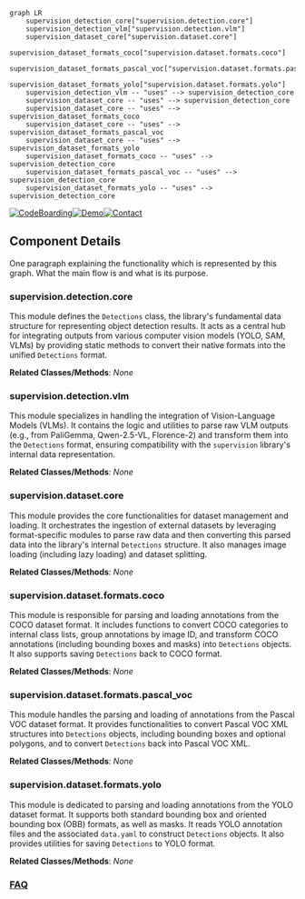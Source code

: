 ```mermaid
graph LR
    supervision_detection_core["supervision.detection.core"]
    supervision_detection_vlm["supervision.detection.vlm"]
    supervision_dataset_core["supervision.dataset.core"]
    supervision_dataset_formats_coco["supervision.dataset.formats.coco"]
    supervision_dataset_formats_pascal_voc["supervision.dataset.formats.pascal_voc"]
    supervision_dataset_formats_yolo["supervision.dataset.formats.yolo"]
    supervision_detection_vlm -- "uses" --> supervision_detection_core
    supervision_dataset_core -- "uses" --> supervision_detection_core
    supervision_dataset_core -- "uses" --> supervision_dataset_formats_coco
    supervision_dataset_core -- "uses" --> supervision_dataset_formats_pascal_voc
    supervision_dataset_core -- "uses" --> supervision_dataset_formats_yolo
    supervision_dataset_formats_coco -- "uses" --> supervision_detection_core
    supervision_dataset_formats_pascal_voc -- "uses" --> supervision_detection_core
    supervision_dataset_formats_yolo -- "uses" --> supervision_detection_core
```
[![CodeBoarding](https://img.shields.io/badge/Generated%20by-CodeBoarding-9cf?style=flat-square)](https://github.com/CodeBoarding/CodeBoarding)[![Demo](https://img.shields.io/badge/Try%20our-Demo-blue?style=flat-square)](https://www.codeboarding.org/demo)[![Contact](https://img.shields.io/badge/Contact%20us%20-%20contact@codeboarding.org-lightgrey?style=flat-square)](mailto:contact@codeboarding.org)

## Component Details

One paragraph explaining the functionality which is represented by this graph. What the main flow is and what is its purpose.

### supervision.detection.core
This module defines the `Detections` class, the library's fundamental data structure for representing object detection results. It acts as a central hub for integrating outputs from various computer vision models (YOLO, SAM, VLMs) by providing static methods to convert their native formats into the unified `Detections` format.


**Related Classes/Methods**: _None_

### supervision.detection.vlm
This module specializes in handling the integration of Vision-Language Models (VLMs). It contains the logic and utilities to parse raw VLM outputs (e.g., from PaliGemma, Qwen-2.5-VL, Florence-2) and transform them into the `Detections` format, ensuring compatibility with the `supervision` library's internal data representation.


**Related Classes/Methods**: _None_

### supervision.dataset.core
This module provides the core functionalities for dataset management and loading. It orchestrates the ingestion of external datasets by leveraging format-specific modules to parse raw data and then converting this parsed data into the library's internal `Detections` structure. It also manages image loading (including lazy loading) and dataset splitting.


**Related Classes/Methods**: _None_

### supervision.dataset.formats.coco
This module is responsible for parsing and loading annotations from the COCO dataset format. It includes functions to convert COCO categories to internal class lists, group annotations by image ID, and transform COCO annotations (including bounding boxes and masks) into `Detections` objects. It also supports saving `Detections` back to COCO format.


**Related Classes/Methods**: _None_

### supervision.dataset.formats.pascal_voc
This module handles the parsing and loading of annotations from the Pascal VOC dataset format. It provides functionalities to convert Pascal VOC XML structures into `Detections` objects, including bounding boxes and optional polygons, and to convert `Detections` back into Pascal VOC XML.


**Related Classes/Methods**: _None_

### supervision.dataset.formats.yolo
This module is dedicated to parsing and loading annotations from the YOLO dataset format. It supports both standard bounding box and oriented bounding box (OBB) formats, as well as masks. It reads YOLO annotation files and the associated `data.yaml` to construct `Detections` objects. It also provides utilities for saving `Detections` to YOLO format.


**Related Classes/Methods**: _None_



### [FAQ](https://github.com/CodeBoarding/GeneratedOnBoardings/tree/main?tab=readme-ov-file#faq)